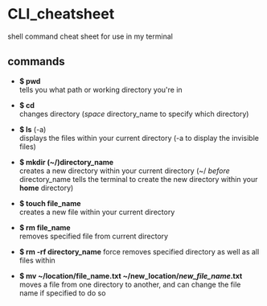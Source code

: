 # CLI_cheatsheet
shell command cheat sheet for use in my terminal

## commands
* __$ pwd__  
tells you what path or working directory you're in

* __$ cd__  
changes directory (_space_ directory_name to specify which directory)

* __$ ls__ (-a)  
displays the files within your current directory (-a to display the invisible files)

* __$ mkdir (~/)directory_name__  
creates a new directory within your current directory (~/ *before* directory_name tells the terminal to create the new directory within your **home** directory)

* __$ touch file_name__  
creates a new file within your current directory 

* __$ rm file_name__  
removes specified file from current directory

* __$ rm -rf directory_name__
force removes specified directory as well as all files within

* __$ mv ~/location/file_name.txt ~/new_location/*new_file_name*.txt__  
moves a file from one directory to another, and can change the file name if specified to do so 